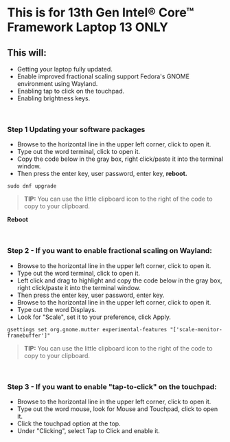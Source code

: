 # This is for 13th Gen Intel® Core™ Framework Laptop 13 ONLY

## This will:

- Getting  your laptop fully updated.
- Enable improved fractional scaling support Fedora's GNOME environment using Wayland.
- Enabling tap to click on the touchpad.
- Enabling brightness keys.

&nbsp;
&nbsp;
&nbsp;


### Step 1 Updating your software packages

- Browse to the horizontal line in the upper left corner, click to open it.
- Type out the word terminal, click to open it.
- Copy the code below in the gray box, right click/paste it into the terminal window.
- Then press the enter key, user password, enter key, **reboot.**


```
sudo dnf upgrade
```
> **TIP:** You can use the little clipboard icon to the right of the code to copy to your clipboard.


**Reboot**

&nbsp;
&nbsp;
&nbsp;

### Step 2 - If you want to enable fractional scaling on Wayland:

- Browse to the horizontal line in the upper left corner, click to open it.
- Type out the word terminal, click to open it.
- Left click and drag to highlight and copy the code below in the gray box, right click/paste it into the terminal window.
- Then press the enter key, user password, enter key.
- Browse to the horizontal line in the upper left corner, click to open it.
- Type out the word Displays.
- Look for "Scale", set it to your preference, click Apply.


```
gsettings set org.gnome.mutter experimental-features "['scale-monitor-framebuffer']"
```
> **TIP:** You can use the little clipboard icon to the right of the code to copy to your clipboard.

&nbsp;
&nbsp;
&nbsp;

### Step 3 -  If you want to enable "tap-to-click" on the touchpad:

- Browse to the horizontal line in the upper left corner, click to open it.
- Type out the word mouse, look for Mouse and Touchpad, click to open it.
- Click the touchpad option at the top.
- Under "Clicking", select Tap to Click and enable it.
  
&nbsp;
&nbsp;
&nbsp;



&nbsp;
&nbsp;
&nbsp;

